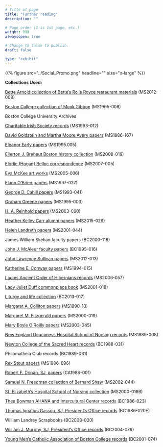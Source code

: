 ```yaml
---
# Title of page
title: "Further reading"
description: ""

# Page order (1 is 1st page, etc.)
weight: 999
alwaysopen: true

# Change to false to publish.
draft: false

type: "exhibit"
---
```


{{% figure src="../Social_Promo.png" headline="" size="x-large" %}}

__Collections Used:__

[Bette Arnold collection of Bette’s Rolls Royce restaurant materials](https://bc-primo.hosted.exlibrisgroup.com/primo-explore/fulldisplay?docid=ALMA-BC21420354730001021&context=L&vid=bclib_new&search_scope=bcl&tab=bcl_only&lang=en_US) (MS2012-009)

[Boston College collection of Monk Gibbon](https://bc-primo.hosted.exlibrisgroup.com/primo-explore/fulldisplay?docid=ALMA-BC21328743580001021&context=L&vid=bclib_new&search_scope=bcl&tab=bcl_only&lang=en_US) (MS1995-008)

Boston College University Archives

[Charitable Irish Society records](https://bc-primo.hosted.exlibrisgroup.com/primo-explore/fulldisplay?docid=ALMA-BC21341047400001021&context=L&vid=bclib_new&search_scope=bcl&tab=bcl_only&lang=en_US) (MS1993-012)

[David Goldstein and Martha Moore Avery papers](https://bc-primo.hosted.exlibrisgroup.com/primo-explore/fulldisplay?docid=ALMA-BC21387017070001021&context=L&vid=bclib_new&search_scope=bcl&tab=bcl_only&lang=en_US) (MS1986-167)

[Eleanor Early papers](https://bc-primo.hosted.exlibrisgroup.com/primo-explore/fulldisplay?docid=ALMA-BC21311150800001021&context=L&vid=bclib_new&search_scope=bcl&tab=bcl_only&lang=en_US) (MS1995.005)

[Ellerton J. Brehaut Boston history collection](https://bc-primo.hosted.exlibrisgroup.com/primo-explore/fulldisplay?docid=ALMA-BC21373998800001021&context=L&vid=bclib_new&search_scope=bcl&tab=bcl_only&lang=en_US) (MS2008-016)

[Elodie (Hogan) Belloc correspondence](https://bc-primo.hosted.exlibrisgroup.com/primo-explore/fulldisplay?docid=ALMA-BC21385362720001021&context=L&vid=bclib_new&search_scope=bcl&tab=bcl_only&lang=en_US) (MS2007-005)

[Eva McKee art works](https://bc-primo.hosted.exlibrisgroup.com/primo-explore/fulldisplay?docid=ALMA-BC21355787120001021&context=L&vid=bclib_new&search_scope=bcl&tab=bcl_only&lang=en_US) (MS2005-006)

[Flann O’Brien papers](https://bc-primo.hosted.exlibrisgroup.com/primo-explore/fulldisplay?docid=ALMA-BC21332671220001021&context=L&vid=bclib_new&search_scope=bcl&tab=bcl_only&lang=en_US) (MS1997-027)

[George D. Cahill papers](https://bc-primo.hosted.exlibrisgroup.com/primo-explore/fulldisplay?docid=ALMA-BC21422082920001021&context=L&vid=bclib_new&search_scope=bcl&tab=bcl_only&lang=en_US) (MS1993-041)

[Graham Greene papers](https://bc-primo.hosted.exlibrisgroup.com/primo-explore/fulldisplay?docid=ALMA-BC21351254200001021&context=L&vid=bclib_new&search_scope=bcl&tab=bcl_only&lang=en_US) (MS1995-003)

[H. A. Reinhold papers](https://bc-primo.hosted.exlibrisgroup.com/primo-explore/fulldisplay?docid=ALMA-BC21323241880001021&context=L&vid=bclib_new&search_scope=bcl&tab=bcl_only&lang=en_US) (MS2003-060)

[Heather Kelley Carr alumni papers](https://bc-primo.hosted.exlibrisgroup.com/primo-explore/fulldisplay?docid=ALMA-BC21470000720001021&context=L&vid=bclib_new&search_scope=bcl&tab=bcl_only&lang=en_US) (MS2015-026)

[Helen Landreth papers](https://bc-primo.hosted.exlibrisgroup.com/primo-explore/fulldisplay?docid=ALMA-BC21359576400001021&context=L&vid=bclib_new&search_scope=bcl&tab=bcl_only&lang=en_US) (MS2001-044)

James William Skehan faculty papers (BC2000-118)

[John J. McAleer faculty papers](https://bc-primo.hosted.exlibrisgroup.com/primo-explore/fulldisplay?docid=ALMA-BC21349383200001021&context=L&vid=bclib_new&search_scope=bcl&tab=bcl_only&lang=en_US) (BC1995-016)

[John Lawrence Sullivan papers](https://bc-primo.hosted.exlibrisgroup.com/primo-explore/fulldisplay?docid=ALMA-BC21422799570001021&context=L&vid=bclib_new&search_scope=bcl&tab=bcl_only&lang=en_US) (MS2012-013)

[Katherine E. Conway papers](https://bc-primo.hosted.exlibrisgroup.com/primo-explore/fulldisplay?docid=ALMA-BC21360409610001021&context=L&vid=bclib_new&search_scope=bcl&tab=bcl_only&lang=en_US) (MS1994-015)

[Ladies Ancient Order of Hibernians records](https://bc-primo.hosted.exlibrisgroup.com/primo-explore/fulldisplay?docid=ALMA-BC21437826370001021&context=L&vid=bclib_new&search_scope=bcl&tab=bcl_only&lang=en_US) (MS2006-057)

[Lady Juliet Duff commonplace book](https://bc-primo.hosted.exlibrisgroup.com/primo-explore/fulldisplay?docid=ALMA-BC21437826370001021&context=L&vid=bclib_new&search_scope=bcl&tab=bcl_only&lang=en_US) (MS2001-018)

[Liturgy and life collection](https://bc-primo.hosted.exlibrisgroup.com/primo-explore/fulldisplay?docid=ALMA-BC21440260550001021&context=L&vid=bclib_new&search_scope=bcl&tab=bcl_only&lang=en_US) (BC2013-017)

[Margaret A. Colliton papers](https://bc-primo.hosted.exlibrisgroup.com/primo-explore/fulldisplay?docid=ALMA-BC21332670450001021&context=L&vid=bclib_new&search_scope=bcl&tab=bcl_only&lang=en_US) (MS1990-10)

[Margaret M. Fitzgerald papers](https://bc-primo.hosted.exlibrisgroup.com/primo-explore/fulldisplay?docid=ALMA-BC21372539030001021&context=L&vid=bclib_new&search_scope=bcl&tab=bcl_only&lang=en_US) (MS2000-019)

[Mary Boyle O’Reilly papers](https://bc-primo.hosted.exlibrisgroup.com/primo-explore/fulldisplay?docid=ALMA-BC21380118680001021&context=L&vid=bclib_new&search_scope=bcl&tab=bcl_only&lang=en_US) (MS2003-045)

[New England Deaconess Hospital School of Nursing records](https://bc-primo.hosted.exlibrisgroup.com/primo-explore/fulldisplay?docid=ALMA-BC21352763480001021&context=L&vid=bclib_new&search_scope=bcl&tab=bcl_only&lang=en_US) (MS1989-008)

[Newton College of the Sacred Heart records](https://bc-primo.hosted.exlibrisgroup.com/primo-explore/fulldisplay?docid=ALMA-BC21323284070001021&context=L&vid=bclib_new&search_scope=bcl&tab=bcl_only&lang=en_US) (BC1988-031)

Philomatheia Club records (BC1989-031)

[Rex Stout papers](https://bc-primo.hosted.exlibrisgroup.com/primo-explore/fulldisplay?docid=ALMA-BC21323242860001021&context=L&vid=bclib_new&search_scope=bcl&tab=bcl_only&lang=en_US) (MS1986-096)

[Robert F. Drinan, SJ, papers](https://bc-primo.hosted.exlibrisgroup.com/primo-explore/fulldisplay?docid=ALMA-BC21318075190001021&context=L&vid=bclib_new&search_scope=bcl&tab=bcl_only&lang=en_US) (CA1986-001)

[Samuel N. Freedman collection of Bernard Shaw](https://bc-primo.hosted.exlibrisgroup.com/primo-explore/fulldisplay?docid=ALMA-BC21354365750001021&context=L&vid=bclib_new&search_scope=bcl&tab=bcl_only&lang=en_US) (MS2002-044)

[St. Elizabeth’s Hospital School of Nursing collection](https://bc-primo.hosted.exlibrisgroup.com/primo-explore/fulldisplay?docid=ALMA-BC21459187360001021&context=L&vid=bclib_new&search_scope=bcl&tab=bcl_only&lang=en_US) (MS2000-018B)

[Thea Bowman AHANA and Intercultural Center records](https://bc-primo.hosted.exlibrisgroup.com/primo-explore/fulldisplay?docid=ALMA-BC21476642360001021&context=L&vid=bclib_new&search_scope=bcl&tab=bcl_only&lang=en_US) (BC1986-023)

[Thomas Ignatius Gasson, SJ, President’s Office records](https://bc-primo.hosted.exlibrisgroup.com/primo-explore/fulldisplay?docid=ALMA-BC21331141970001021&context=L&vid=bclib_new&search_scope=bcl&tab=bcl_only&lang=en_US) (BC1986-020E)

William Landrey Scrapbooks (BC2003-030)

[William J. Murphy, SJ, President’s Office records](https://bc-primo.hosted.exlibrisgroup.com/primo-explore/fulldisplay?docid=ALMA-BC21331161380001021&context=L&vid=bclib_new&search_scope=bcl&tab=bcl_only&lang=en_US) (BC2004-078)

[Young Men’s Catholic Association of Boston College records](https://bc-primo.hosted.exlibrisgroup.com/primo-explore/fulldisplay?docid=ALMA-BC21313146000001021&context=L&vid=bclib_new&search_scope=bcl&tab=bcl_only&lang=en_US) (BC2001-074)
